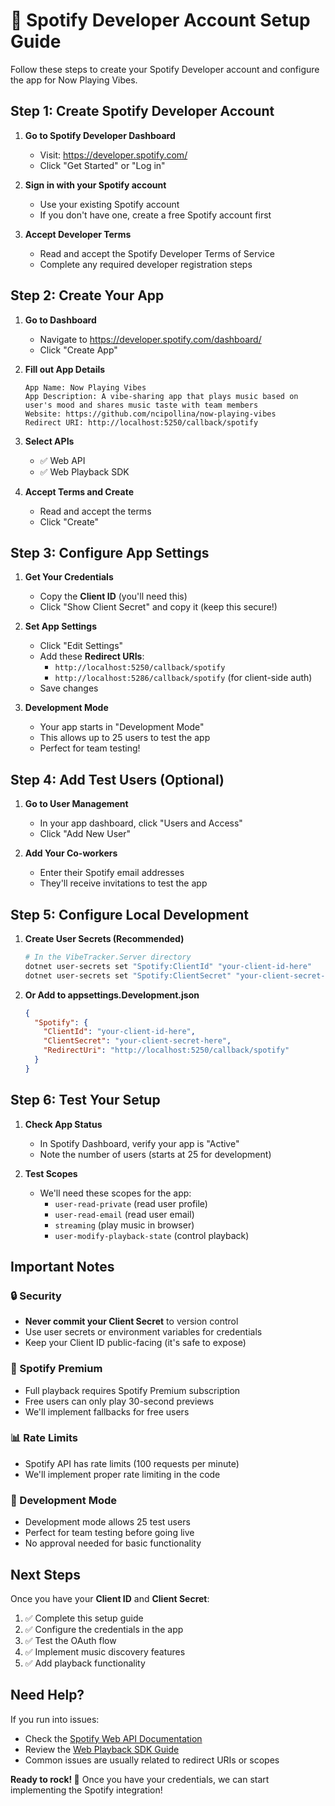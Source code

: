 # 🎵 Spotify Developer Account Setup Guide

Follow these steps to create your Spotify Developer account and configure the app for Now Playing Vibes.

## Step 1: Create Spotify Developer Account

1. **Go to Spotify Developer Dashboard**
   - Visit: https://developer.spotify.com/
   - Click "Get Started" or "Log in"

2. **Sign in with your Spotify account**
   - Use your existing Spotify account
   - If you don't have one, create a free Spotify account first

3. **Accept Developer Terms**
   - Read and accept the Spotify Developer Terms of Service
   - Complete any required developer registration steps

## Step 2: Create Your App

1. **Go to Dashboard**
   - Navigate to https://developer.spotify.com/dashboard/
   - Click "Create App"

2. **Fill out App Details**
   ```
   App Name: Now Playing Vibes
   App Description: A vibe-sharing app that plays music based on user's mood and shares music taste with team members
   Website: https://github.com/ncipollina/now-playing-vibes
   Redirect URI: http://localhost:5250/callback/spotify
   ```

3. **Select APIs**
   - ✅ Web API
   - ✅ Web Playback SDK

4. **Accept Terms and Create**
   - Read and accept the terms
   - Click "Create"

## Step 3: Configure App Settings

1. **Get Your Credentials**
   - Copy the **Client ID** (you'll need this)
   - Click "Show Client Secret" and copy it (keep this secure!)

2. **Set App Settings**
   - Click "Edit Settings"
   - Add these **Redirect URIs**:
     - `http://localhost:5250/callback/spotify`
     - `http://localhost:5286/callback/spotify` (for client-side auth)
   - Save changes

3. **Development Mode**
   - Your app starts in "Development Mode"
   - This allows up to 25 users to test the app
   - Perfect for team testing!

## Step 4: Add Test Users (Optional)

1. **Go to User Management**
   - In your app dashboard, click "Users and Access"
   - Click "Add New User"

2. **Add Your Co-workers**
   - Enter their Spotify email addresses
   - They'll receive invitations to test the app

## Step 5: Configure Local Development

1. **Create User Secrets (Recommended)**
   ```bash
   # In the VibeTracker.Server directory
   dotnet user-secrets set "Spotify:ClientId" "your-client-id-here"
   dotnet user-secrets set "Spotify:ClientSecret" "your-client-secret-here"
   ```

2. **Or Add to appsettings.Development.json**
   ```json
   {
     "Spotify": {
       "ClientId": "your-client-id-here",
       "ClientSecret": "your-client-secret-here",
       "RedirectUri": "http://localhost:5250/callback/spotify"
     }
   }
   ```

## Step 6: Test Your Setup

1. **Check App Status**
   - In Spotify Dashboard, verify your app is "Active"
   - Note the number of users (starts at 25 for development)

2. **Test Scopes**
   - We'll need these scopes for the app:
     - `user-read-private` (read user profile)
     - `user-read-email` (read user email)
     - `streaming` (play music in browser)
     - `user-modify-playback-state` (control playback)

## Important Notes

### 🔒 Security
- **Never commit your Client Secret** to version control
- Use user secrets or environment variables for credentials
- Keep your Client ID public-facing (it's safe to expose)

### 🎵 Spotify Premium
- Full playback requires Spotify Premium subscription
- Free users can only play 30-second previews
- We'll implement fallbacks for free users

### 📊 Rate Limits
- Spotify API has rate limits (100 requests per minute)
- We'll implement proper rate limiting in the code

### 🧪 Development Mode
- Development mode allows 25 test users
- Perfect for team testing before going live
- No approval needed for basic functionality

## Next Steps

Once you have your **Client ID** and **Client Secret**:

1. ✅ Complete this setup guide
2. ✅ Configure the credentials in the app
3. ✅ Test the OAuth flow
4. ✅ Implement music discovery features
5. ✅ Add playback functionality

## Need Help?

If you run into issues:
- Check the [Spotify Web API Documentation](https://developer.spotify.com/documentation/web-api/)
- Review the [Web Playback SDK Guide](https://developer.spotify.com/documentation/web-playback-sdk/)
- Common issues are usually related to redirect URIs or scopes

**Ready to rock! 🎸** Once you have your credentials, we can start implementing the Spotify integration!